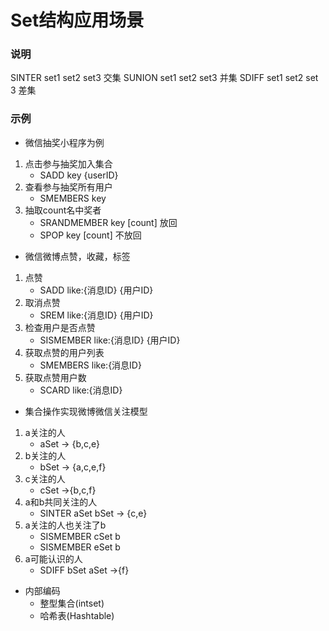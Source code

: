 # Set结构应用场景
### 说明

SINTER set1 set2 set3 交集
SUNION set1 set2 set3 并集
SDIFF set1 set2 set 3 差集


### 示例

- 微信抽奖小程序为例
1. 点击参与抽奖加入集合
   - SADD key {userID}
2. 查看参与抽奖所有用户
    - SMEMBERS key
3. 抽取count名中奖者
    - SRANDMEMBER key [count]  放回
   - SPOP key [count]  不放回

- 微信微博点赞，收藏，标签
1. 点赞
    - SADD like:{消息ID} {用户ID}
2. 取消点赞
    - SREM like:{消息ID} {用户ID}
3. 检查用户是否点赞
    - SISMEMBER like:{消息ID} {用户ID}
4. 获取点赞的用户列表
    - SMEMBERS like:{消息ID}
5. 获取点赞用户数
    - SCARD like:{消息ID}

- 集合操作实现微博微信关注模型
1. a关注的人
    - aSet -> {b,c,e}
2. b关注的人
    - bSet -> {a,c,e,f}
3. c关注的人
    - cSet ->{b,c,f}
4. a和b共同关注的人
    - SINTER aSet bSet -> {c,e}
5. a关注的人也关注了b
    - SISMEMBER cSet b
   - SISMEMBER eSet b
6. a可能认识的人
    - SDIFF bSet aSet ->{f}


- 内部编码
   - 整型集合(intset)
   - 哈希表(Hashtable)